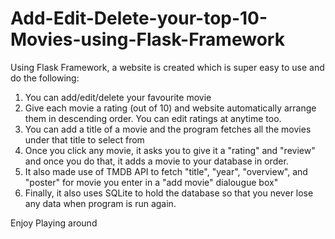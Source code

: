 # Add-Edit-Delete-your-top-10-Movies-using-Flask-Framework

Using Flask Framework, a website is created which is super easy to use and do the following:
1) You can add/edit/delete your favourite movie
2) Give each movie a rating (out of 10) and website automatically arrange them in descending order. You can edit ratings at anytime too.
3) You can add a title of a movie and the program fetches all the movies under that title to select from
4) Once you click any movie, it asks you to give it a "rating" and "review" and once you do that, it adds a movie to your database in order.
5) It also made use of TMDB API to fetch "title", "year", "overview", and "poster" for movie you enter in a "add movie" dialougue box"
6) Finally, it also uses SQLite to hold the database so that you never lose any data when program is run again.

Enjoy Playing around
